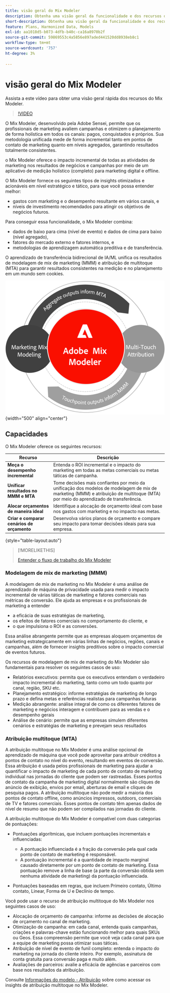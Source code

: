 ```yaml
---
title: visão geral do Mix Modeler
description: Obtenha uma visão geral da funcionalidade e dos recursos do Mix Modeler.
short-description: Obtenha uma visão geral da funcionalidade e dos recursos do Mix Modeler.
feature: Plans, Harmonized Data, Models
exl-id: aa1018d5-b073-4dfb-b40c-ca16a8970b2f
source-git-commit: 59869553c4a5856e897aded441520dd8938eb8c1
workflow-type: tm+mt
source-wordcount: '757'
ht-degree: 3%

---
```


# visão geral do Mix Modeler

Assista a este vídeo para obter uma visão geral rápida dos recursos do Mix Modeler.

>[!VIDEO](https://video.tv.adobe.com/v/3424872/?learn=on)

O Mix Modeler, desenvolvido pela Adobe Sensei, permite que os profissionais de marketing avaliem campanhas e otimizem o planejamento de forma holística em todos os canais: pagos, conquistados e próprios. Sua metodologia unificada mede de forma incremental tanto em pontos de contato de marketing quanto em níveis agregados, garantindo resultados totalmente consistentes.

o Mix Modeler oferece o impacto incremental de todas as atividades de marketing nos resultados de negócios e campanhas por meio de um aplicativo de medição holístico (completo) para marketing digital e offline.

O Mix Modeler fornece os seguintes tipos de insights otimizados e acionáveis em nível estratégico e tático, para que você possa entender melhor:

* gastos com marketing e o desempenho resultante em vários canais, e
* níveis de investimento recomendados para atingir os objetivos de negócios futuros.


Para conseguir essa funcionalidade, o Mix Modeler combina:

* dados de baixo para cima (nível de evento) e dados de cima para baixo (nível agregado),
* fatores do mercado externo e fatores internos, e
* metodologias de aprendizagem automática preditiva e de transferência.

O aprendizado de transferência bidirecional de IA/ML unifica os resultados de modelagem de mix de marketing (MMM) e atribuição de multitoque (MTA) para garantir resultados consistentes na medição e no planejamento em um mundo sem cookies.

![Aprendizado de transferência bidirecional](../assets/birdirectional-transfer-learning.png){width="500" align="center"}


## Capacidades

O Mix Modeler oferece os seguintes recursos:

| Recurso | Descrição |
|---|---|
| **Meça o desempenho incremental** | Entenda o ROI incremental e o impacto do marketing em todas as metas comerciais ou metas táticas de campanha. |
| **Unificar resultados no MMM e MTA** | Tome decisões mais confiantes por meio da unificação dos modelos de modelagem de mix de marketing (MMM) e atribuição de multitoque (MTA) por meio do aprendizado de transferência. |
| **Alocar orçamentos de maneira ideal** | Identifique a alocação de orçamento ideal com base nos gastos com marketing e no impacto nas metas. |
| **Criar e comparar cenários de orçamento** | Desenvolva vários planos de orçamento e compare seu impacto para tomar decisões ideais para sua empresa. |

{style="table-layout:auto"}

>[!MORELIKETHIS]
>
>[Entender o fluxo de trabalho do Mix Modeler](workflow.md)


### Modelagem de mix de marketing (MMM)

A modelagem de mix de marketing no Mix Modeler é uma análise de aprendizado de máquina de privacidade usada para medir o impacto incremental de várias táticas de marketing e fatores comerciais nas métricas de conversão. Ele ajuda as empresas e os profissionais de marketing a entender

* a eficácia de suas estratégias de marketing,
* os efeitos de fatores comerciais no comportamento do cliente, e
* o que impulsiona o ROI e as conversões.

Essa análise abrangente permite que as empresas aloquem orçamentos de marketing estrategicamente em várias linhas de negócios, regiões, canais e campanhas, além de fornecer insights preditivos sobre o impacto comercial de eventos futuros.

Os recursos de modelagem de mix de marketing do Mix Modeler são fundamentais para resolver os seguintes casos de uso:

* Relatórios executivos: permita que os executivos entendam o verdadeiro impacto incremental do marketing, tanto como um todo quanto por canal, região, SKU etc.
* Planejamento estratégico: informe estratégias de marketing de longo prazo e defina metas e referências realistas para campanhas futuras
* Medição abrangente: análise integral de como os diferentes fatores de marketing e negócios interagem e contribuem para as vendas e o desempenho gerais
* Análise de cenário: permite que as empresas simulem diferentes cenários e estratégias de marketing e prevejam seus resultados


### Atribuição multitoque (MTA)

A atribuição multitoque no Mix Modeler é uma análise opcional de aprendizado de máquina que você pode aproveitar para atribuir créditos a pontos de contato no nível do evento, resultando em eventos de conversão. Essa atribuição é usada pelos profissionais de marketing para ajudar a quantificar o impacto de marketing de cada ponto de contato de marketing individual nas jornadas do cliente que podem ser rastreadas. Esses pontos de contato da campanha de marketing digital normalmente são cliques de anúncio de exibição, envios por email, aberturas de email e cliques de pesquisa pagos. A atribuição multitoque não pode medir a maioria dos pontos de contato offline, como anúncios impressos, outdoors, comerciais de TV e fatores comerciais. Esses pontos de contato têm apenas dados de nível de resumo que não podem ser compilados nas jornadas do cliente.

A atribuição multitoque do Mix Modeler é compatível com duas categorias de pontuações:

* Pontuações algorítmicas, que incluem pontuações incrementais e influenciadas:
   * A pontuação influenciada é a fração da conversão pela qual cada ponto de contato de marketing é responsável.
   * A pontuação incremental é a quantidade de impacto marginal causado diretamente por um ponto de contato de marketing. Essa pontuação remove a linha de base (a parte da conversão obtida sem nenhuma atividade de marketing) da pontuação influenciada.

* Pontuações baseadas em regras, que incluem Primeiro contato, Último contato, Linear, Forma de U e Declínio de tempo.

Você pode usar o recurso de atribuição multitoque do Mix Modeler nos seguintes casos de uso:

* Alocação de orçamento de campanha: informe as decisões de alocação de orçamento no canal de marketing.
* Otimização de campanha: em cada canal, entenda quais campanhas, criações e palavras-chave estão funcionando melhor para quais SKUs ou Geos. Essa compreensão permite que você veja cada canal para que a equipe de marketing possa otimizar suas táticas.
* Atribuição de nível de evento de funil completo: entenda o impacto do marketing na jornada do cliente inteiro. Por exemplo, assinatura de conta gratuita para conversão paga e muito além.
* Avaliações de parceiros: avalie a eficácia de agências e parceiros com base nos resultados da atribuição.

Consulte [Informações do modelo - Atribuição](../models/insights.md#attribution) sobre como acessar os insights de atribuição multitoque no Mix Modeler.



